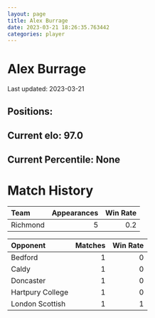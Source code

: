 ```yaml
---  
layout: page  
title: Alex Burrage  
date: 2023-03-21 18:26:35.763442  
categories: player  
---
```

# Alex Burrage


Last updated: 2023-03-21
## Positions: 

## Current elo: 97.0

## Current Percentile: None

# Match History


| Team     |   Appearances |   Win Rate |
|:---------|--------------:|-----------:|
| Richmond |             5 |        0.2 |

| Opponent         |   Matches |   Win Rate |
|:-----------------|----------:|-----------:|
| Bedford          |         1 |          0 |
| Caldy            |         1 |          0 |
| Doncaster        |         1 |          0 |
| Hartpury College |         1 |          0 |
| London Scottish  |         1 |          1 |